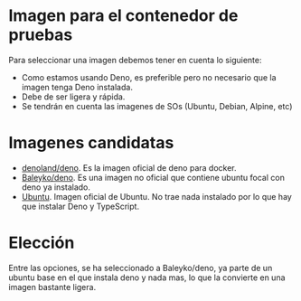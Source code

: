 # Imagen para el contenedor de pruebas
Para seleccionar una imagen debemos tener en cuenta lo siguiente:

* Como estamos usando Deno, es preferible pero no necesario que la imagen tenga Deno instalada.
* Debe de ser ligera y rápida.
* Se tendrán en cuenta las imagenes de SOs (Ubuntu, Debian, Alpine, etc)

# Imagenes candidatas

* [denoland/deno](https://hub.docker.com/r/denoland/deno). Es la imagen oficial de deno para docker. 
* [Baleyko/deno](https://hub.docker.com/r/baleyko/deno). Es una imagen no oficial que contiene ubuntu focal con deno ya instalado. 
* [Ubuntu](https://hub.docker.com/_/ubuntu). Imagen oficial de Ubuntu. No trae nada instalado por lo que hay que instalar Deno y TypeScript.

# Elección
Entre las opciones, se ha seleccionado a Baleyko/deno, ya parte de un ubuntu base en el que instala deno y nada mas, lo que la convierte en una imagen bastante ligera.